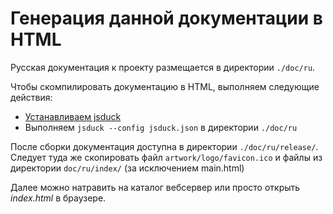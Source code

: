 # Генерация данной документации в HTML

Русская документация к проекту размещается в директории `./doc/ru`.

Чтобы скомпилировать документацию в HTML, выполняем следующие действия:

- [Устанавливаем jsduck](https://github.com/senchalabs/jsduck/wiki/Installation)
- Выполняем `jsduck --config jsduck.json` в директории `./doc/ru`

После сборки документация доступна в директории `./doc/ru/release/`.
Следует туда же скопировать файл `artwork/logo/favicon.ico` и файлы из директории `doc/ru/index/` (за исключением main.html)

Далее можно натравить на каталог вебсервер или просто открыть *index.html* в браузере.
